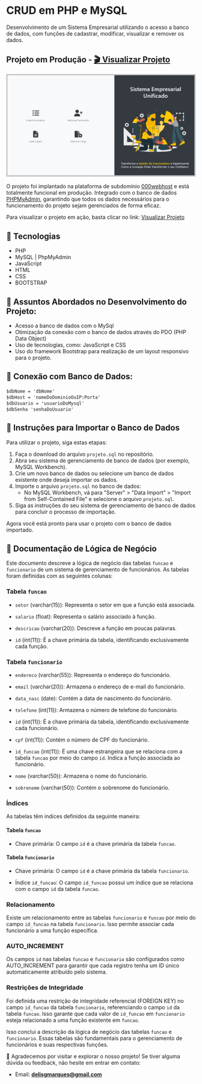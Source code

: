 # CRUD em PHP e MySQL

Desenvolvimento de um Sistema Empresarial utilizando o acesso a banco de dados, com funções de cadastrar, modificar, visualizar e remover os dados.

## Projeto em Produção -  [🎬 Visualizar Projeto](https://delisguerra-empresa.000webhostapp.com/)

![](assets/img/mockup.png)

O projeto foi implantado na plataforma de subdomínio [000webhost](https://br.000webhost.com/) e está totalmente funcional em produção. Integrado com o banco de dados [PHPMyAdmin](https://www.phpmyadmin.net/), garantindo que todos os dados necessários para o funcionamento do projeto sejam gerenciados de forma eficaz.



Para visualizar o projeto em ação, basta clicar no link:  [Visualizar Projeto](https://delisguerra-empresa.000webhostapp.com/)

## 📌 Tecnologias

- PHP
- MySQL | PhpMyAdmin
- JavaScript
- HTML
- CSS
- BOOTSTRAP

## 📌 Assuntos Abordados no Desenvolvimento do Projeto:

- Acesso a banco de dados com o MySql
- Otimização da conexão com o banco de dados através do PDO (PHP Data Object)
- Uso de tecnologias, como: JavaScript e CSS
- Uso do framework Bootstrap para realização de um layout responsivo para o projeto.

## 📌 Conexão com Banco de Dados:

```
$dbNome = 'dbNome'
$dbHost = 'nomeDoDominioOuIP:Porta'
$dbUsuario = 'usuarioDoMysql'
$dbSenha 'senhaDoUsuario'

```

## 📌 Instruções para Importar o Banco de Dados

Para utilizar o projeto, siga estas etapas:

1. Faça o download do arquivo `projeto.sql` no repositório.
2. Abra seu sistema de gerenciamento de banco de dados (por exemplo, MySQL Workbench).
3. Crie um novo banco de dados ou selecione um banco de dados existente onde deseja importar os dados.
4. Importe o arquivo `projeto.sql` no banco de dados:
   - No MySQL Workbench, vá para "Server" > "Data Import" > "Import from Self-Contained File" e selecione o arquivo `projeto.sql`.
5. Siga as instruções do seu sistema de gerenciamento de banco de dados para concluir o processo de importação.

Agora você está pronto para usar o projeto com o banco de dados importado.

## 📌 Documentação de Lógica de Negócio

Este documento descreve a lógica de negócio das tabelas `funcao` e `funcionario` de um sistema de gerenciamento de funcionários. As tabelas foram definidas com as seguintes colunas:

### Tabela `funcao`

- `setor` (varchar(15)): Representa o setor em que a função está associada.

- `salario` (float): Representa o salário associado à função.

- `descricao` (varchar(20)): Descreve a função em poucas palavras.

- `id` (int(11)): É a chave primária da tabela, identificando exclusivamente cada função.

### Tabela `funcionario`

- `endereco` (varchar(55)): Representa o endereço do funcionário.

- `email` (varchar(20)): Armazena o endereço de e-mail do funcionário.

- `data_nasc` (date): Contém a data de nascimento do funcionário.

- `telefone` (int(11)): Armazena o número de telefone do funcionário.

- `id` (int(11)): É a chave primária da tabela, identificando exclusivamente cada funcionário.

- `cpf` (int(11)): Contém o número de CPF do funcionário.

- `id_funcao` (int(11)): É uma chave estrangeira que se relaciona com a tabela `funcao` por meio do campo `id`. Indica a função associada ao funcionário.

- `nome` (varchar(50)): Armazena o nome do funcionário.

- `sobrenome` (varchar(50)): Contém o sobrenome do funcionário.

### Índices

As tabelas têm índices definidos da seguinte maneira:

#### Tabela `funcao`

- Chave primária: O campo `id` é a chave primária da tabela `funcao`.

#### Tabela `funcionario`

- Chave primária: O campo `id` é a chave primária da tabela `funcionario`.

- Índice `id_funcao`: O campo `id_funcao` possui um índice que se relaciona com o campo `id` da tabela `funcao`.

### Relacionamento

Existe um relacionamento entre as tabelas `funcionario` e `funcao` por meio do campo `id_funcao` na tabela `funcionario`. Isso permite associar cada funcionário a uma função específica.

### AUTO_INCREMENT

Os campos `id` nas tabelas `funcao` e `funcionario` são configurados como AUTO_INCREMENT para garantir que cada registro tenha um ID único automaticamente atribuído pelo sistema.

### Restrições de Integridade

Foi definida uma restrição de integridade referencial (FOREIGN KEY) no campo `id_funcao` da tabela `funcionario`, referenciando o campo `id` da tabela `funcao`. Isso garante que cada valor de `id_funcao` em `funcionario` esteja relacionado a uma função existente em `funcao`.

Isso conclui a descrição da lógica de negócio das tabelas `funcao` e `funcionario`. Essas tabelas são fundamentais para o gerenciamento de funcionários e suas respectivas funções.


:tada: Agradecemos por visitar e explorar o nosso projeto! Se tiver alguma dúvida ou feedback, não hesite em entrar em contato:

- Email: **delisgmarques@gmail.com**

